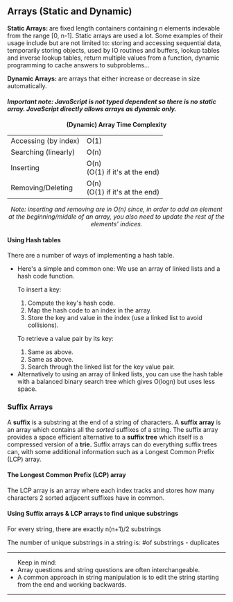 <h2>Arrays (Static and Dynamic)</h2>
<p><b>Static Arrays: </b>are fixed length containers containing n elements indexable from the range [0, n-1]. Static arrays are used a lot. Some examples of their usage include but are not limited to: storing and accessing sequential data, temporarily storing objects, used by IO routines and buffers, lookup tables and inverse lookup tables, return multiple values from a function, dynamic programming to cache answers to subproblems...</p>
<p><b>Dynamic Arrays: </b>are arrays that either increase or decrease in size automatically.</p>
<h4><em>Important note: JavaScript is not typed dependent so there is no static array. JavaScript directly allows arrays as dynamic only.</em></h4>

<p align="center"><b>(Dynamic) Array Time Complexity</b></p>
<table align="center">
  <tr>
    <td>Accessing (by index)</td>
    <td>O(1)</td>
  </tr>
  <tr>
    <td>Searching (linearly)</td>
    <td>O(n)</td>
  </tr>
  <tr>
    <td>Inserting </br> </td>
    <td>O(n) </br>(O(1) if it's at the end)</td>
  </tr>
  <tr>
    <td>Removing/Deleting</td>
    <td>O(n) </br>(O(1) if it's at the end)</td>
  </tr>
</table>

<p align="center"><i>Note: inserting and removing are in O(n) since, in order to add an element at the beginning/middle of an array, you also need to update the rest of the elements' indices.</i></p>

<h4>Using Hash tables</h4>
There are a number of ways of implementing a hash table. 
<ul>
  <li> Here's a simple and common one: We use an array of linked lists and a hash code function.
<p>To insert a key:</p>
<ol>
  <li>Compute the key's hash code.</li>
  <li>Map the hash code to an index in the array.</li>
  <li>Store the key and value in the index (use a linked list  to avoid collisions).</li>
</ol>
<p>To retrieve a value pair by its key:</p>
<ol>
  <li>Same as above.</li>
  <li>Same as above.</li>
  <li>Search through the linked list for the key value pair.</li>
</ol>
</li>
  <li>Alternatively to using an array of linked lists, you can use the hash table with a balanced binary search tree which gives O(logn) but uses less space.</li>
</ul>

<h3>Suffix Arrays</h3>
<p>A <b>suffix</b> is a substring at the end of a string of characters. A <b>suffix array</b> is an array which contains all the <em>sorted</em> suffixes of a string. The suffix array provides a space efficient alternative to a <b>suffix tree</b> which itself is a compressed version of a <b>trie.</b> Suffix arrays can do everything suffix trees can, with some additional information such as a Longest Common Prefix (LCP) array.</p>

<h4>The Longest Common Prefix (LCP) array</h4>
<p>The LCP array is an array where each index tracks and stores how many characters 2 sorted adjacent suffixes have in common. </p>

<h4>Using Suffix arrays & LCP arrays to find unique substrings</h4>
<p>For every string, there are exactly n(n+1)/2 substrings</p>
<p>The number of unique substrings in a string is: #of substrings - duplicates</p>

---

<ul> Keep in mind: 
  <li>Array questions and string questions are often interchangeable.</li>
  <li>A common approach in string manipulation is to edit the string starting from the end and working backwards.</li>
  </ul>
  
---
